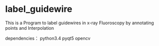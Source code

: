 # label_guidewire
This is a Program to label guidewires in x-ray Fluoroscopy by annotating points and Interpolation

dependencies：
python3.4
pyqt5
opencv
